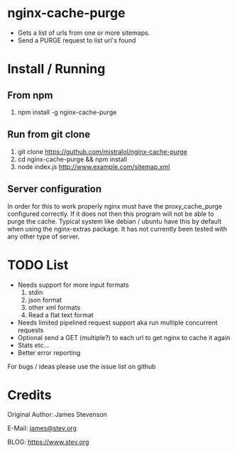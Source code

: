 
# nginx-cache-purge

* Gets a list of urls from one or more sitemaps.
* Send a PURGE request to list url's found

# Install / Running

## From npm

1. npm install -g nginx-cache-purge

## Run from git clone

1. git clone https://guthub.com/mistralol/nginx-cache-purge
2. cd nginx-cache-purge && npm install
3. node index.js http://www.example.com/sitemap.xml

## Server configuration

In order for this to work properly nginx must have the proxy_cache_purge configured correctly. If it does not then this program will not be able to purge the cache. Typical system like debian / ubuntu have this by default when using the nginx-extras package. It has not currently been tested with any other type of server.

# TODO List

* Needs support for more input formats
  1. stdin
  2. json format
  3. other xml formats
  4. Read a flat text format
* Needs limited pipelined request support aka run multiple concurrent requests
* Optional send a GET (multiple?) to each url to get nginx to cache it again
* Stats etc...
* Better error reporting

For bugs / ideas please use the issue list on github

# Credits

Original Author: James Stevenson

E-Mail: james@stev.org

BLOG: https://www.stev.org


